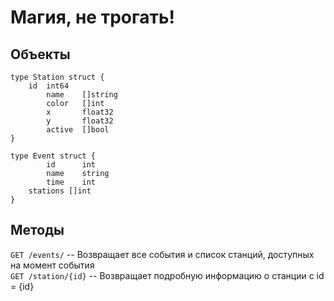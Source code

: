 # Магия, не трогать!

## Объекты
```
type Station struct {
	id	int64
        name    []string
        color   []int
        x       float32
        y       float32
        active  []bool
}

type Event struct {
        id      int             
        name    string          
        time    int
	stations []int
}
```

## Методы

`GET /events/` -- Возвращает все события и список станций, доступных на момент события   
`GET /station/{id}` -- Возвращает подробную информацию о станции с id = {id}



